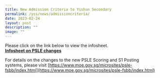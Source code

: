 ```yaml
---
title: New Admission Criteria to Yishun Secondary
permalink: /yss/news/admissioncriteria/
date: 2023-02-24
layout: post
description: ""
image: ""
---
```

Please click on the link below to view the infosheet.  
**[Infosheet on PSLE changes](https://staging.d51fzsfg5iatl.amplifyapp.com/news/new-admission-criteria-to-yss/)**

For details on the changes to the new PSLE Scoring and S1 Posting systems, please visit [https://www.moe.gov.sg/microsites/psle-fsbb/index.html](https://www.moe.gov.sg/microsites/psle-fsbb/index.html)